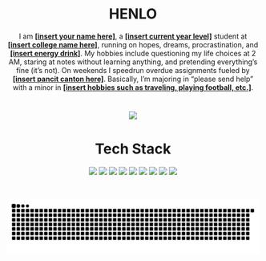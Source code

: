 <h1 align="center"><b>HENLO</b></h1>

<p align="center">
  I am <b><u>[insert your name here]</u></b>, a <b><u>[insert current year level]</u></b> student at <b><u>[insert college name here]</u></b>, running on hopes, dreams, procrastination, and <b><u>[insert energy drink]</u></b>. My hobbies include questioning my life choices at 2 AM, staring at notes without learning anything, and pretending everything’s fine (it’s not). On weekends I speedrun overdue assignments fueled by <b><u>[insert pancit canton here]</u></b>. Basically, I’m majoring in “please send help” with a minor in <b><u>[insert hobbies such as traveling, playing football, etc.]</u></b>.
</p>

<h1 align="center"><b></b></h1>
<p align="center">
  <img src="https://github.com/user-attachments/assets/5529ac47-482f-43a4-8476-744b58993034" width="55%">
</p>

<h1 align="center"><b>Tech Stack</b></h1>
<p align="center">
  <img src="https://img.shields.io/badge/C-black?style=for-the-badge&logo=c&logoColor=00599C" width="7%">
  <img src="https://img.shields.io/badge/C%23-black?style=for-the-badge&logo=csharp&logoColor=239120" width="7%">
  <img src="https://img.shields.io/badge/C++-black?style=for-the-badge&logo=c%2B%2B&logoColor=00599C" width="7%">
  <img src="https://img.shields.io/badge/HTML5-black?style=for-the-badge&logo=html5&logoColor=E34F26" width="7%">
  <img src="https://img.shields.io/badge/Java-black?style=for-the-badge&logo=openjdk&logoColor=ED8B00" width="7%">
  <img src="https://img.shields.io/badge/Javascript-black?style=for-the-badge&logo=javascript&logoColor=F0DB4F" width="7%">
  <img src="https://img.shields.io/badge/Kotlin-black?style=for-the-badge&logo=kotlin&logoColor=7F52FF" width="7%">
  <img src="https://img.shields.io/badge/PHP-black?style=for-the-badge&logo=php&logoColor=777BB4" width="7%">
  <img src="https://img.shields.io/badge/Python-black?style=for-the-badge&logo=python&logoColor=3776AB" width="7%">
</p>

<br>
<p align="center">
  <picture>
    <source media="(prefers-color-scheme: dark)" srcset="https://raw.githubusercontent.com/aaronjacalan/aaronjacalan/output/github-snake-dark.svg" />
    <source media="(prefers-color-scheme: light)" srcset="https://raw.githubusercontent.com/aaronjacalan/aaronjacalan/output/github-snake.svg" />
    <img alt="GitHub activity graph" src="https://raw.githubusercontent.com/aaronjacalan/aaronjacalan/output/github-snake.svg" />
  </picture>
</p>
